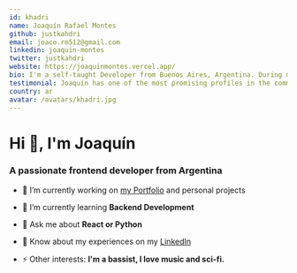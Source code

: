 ```yaml
---
id: khadri
name: Joaquín Rafael Montes
github: justkahdri
email: joaco.rm512@gmail.com
linkedin: joaquin-montes
twitter: justkahdri
website: https://joaquinmontes.vercel.app/
bio: I'm a self-taught Developer from Buenos Aires, Argentina. During my personal projects I worked with Frontend, Data Analysis and Databases. My main objective is to become a professional in tech. Maybe you can help me achieve it!
testimonial: Joaquín has one of the most promising profiles in the community, althought being young he has shown great skills and creativity in all the challenges he presented for the streams. I'm totally sure that with some companion he can be a very valuable asset in 1 year of work.
country: ar
avatar: /avatars/khadri.jpg
---
```


# Hi 👋, I'm Joaquín
### A passionate frontend developer from Argentina

- 🔭 I’m currently working on [my Portfolio](https://joaquinmontes.vercel.app/) and personal projects
- 🌱 I’m currently learning **Backend Development**

- 💬 Ask me about **React or Python**
- 📄 Know about my experiences on my [LinkedIn](https://www.linkedin.com/in/joaquin-montes/)
- ⚡ Other interests: **I'm a bassist, I love music and sci-fi.**

